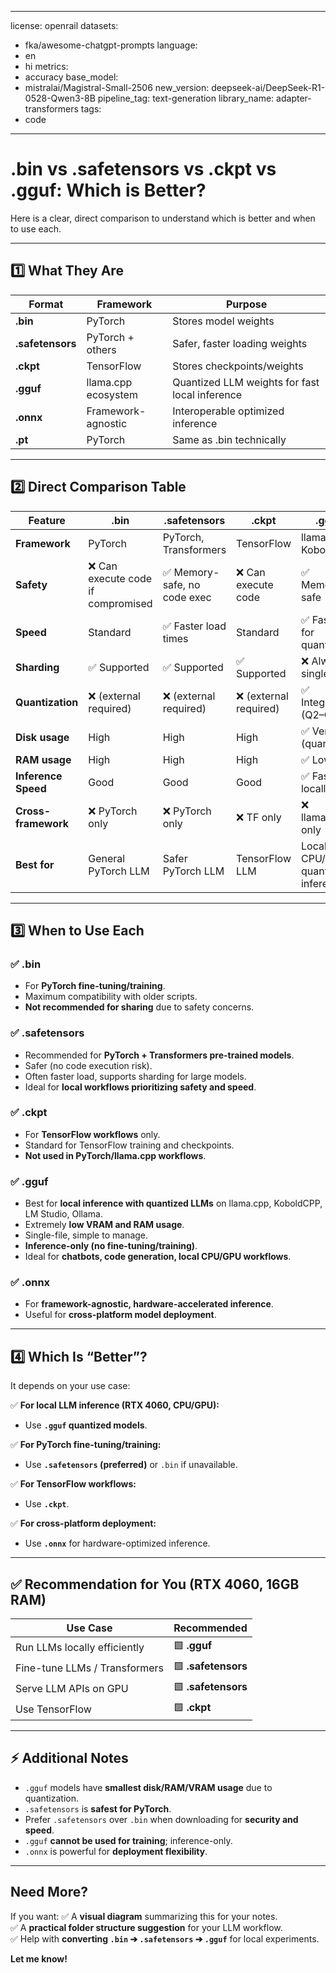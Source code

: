 
---
license: openrail
datasets:
- fka/awesome-chatgpt-prompts
language:
- en
- hi
metrics:
- accuracy
base_model:
- mistralai/Magistral-Small-2506
new_version: deepseek-ai/DeepSeek-R1-0528-Qwen3-8B
pipeline_tag: text-generation
library_name: adapter-transformers
tags:
- code
---
# .bin vs .safetensors vs .ckpt vs .gguf: Which is Better?

Here is a clear, direct comparison to understand which is better and when to use each.

---

## 1️⃣ What They Are

| Format | Framework | Purpose |
| ------ | --------- | ------- |
| **.bin** | PyTorch | Stores model weights |
| **.safetensors** | PyTorch + others | Safer, faster loading weights |
| **.ckpt** | TensorFlow | Stores checkpoints/weights |
| **.gguf** | llama.cpp ecosystem | Quantized LLM weights for fast local inference |
| **.onnx** | Framework-agnostic | Interoperable optimized inference |
| **.pt** | PyTorch | Same as .bin technically |

---

## 2️⃣ Direct Comparison Table

| Feature | .bin | .safetensors | .ckpt | .gguf |
| ------- | ---- | ------------- | ----- | ------ |
| **Framework** | PyTorch | PyTorch, Transformers | TensorFlow | llama.cpp, KoboldCPP |
| **Safety** | ❌ Can execute code if compromised | ✅ Memory-safe, no code exec | ❌ Can execute code | ✅ Memory-safe |
| **Speed** | Standard | ✅ Faster load times | Standard | ✅ Fastest for quantized |
| **Sharding** | ✅ Supported | ✅ Supported | ✅ Supported | ❌ Always single-file |
| **Quantization** | ❌ (external required) | ❌ (external required) | ❌ (external required) | ✅ Integrated (Q2–Q8) |
| **Disk usage** | High | High | High | ✅ Very low (quantized) |
| **RAM usage** | High | High | High | ✅ Low |
| **Inference Speed** | Good | Good | Good | ✅ Fastest locally |
| **Cross-framework** | ❌ PyTorch only | ❌ PyTorch only | ❌ TF only | ❌ llama.cpp only |
| **Best for** | General PyTorch LLM | Safer PyTorch LLM | TensorFlow LLM | Local CPU/GPU quantized inference |

---

## 3️⃣ When to Use Each

### ✅ .bin
- For **PyTorch fine-tuning/training**.
- Maximum compatibility with older scripts.
- **Not recommended for sharing** due to safety concerns.

### ✅ .safetensors
- Recommended for **PyTorch + Transformers pre-trained models**.
- Safer (no code execution risk).
- Often faster load, supports sharding for large models.
- Ideal for **local workflows prioritizing safety and speed**.

### ✅ .ckpt
- For **TensorFlow workflows** only.
- Standard for TensorFlow training and checkpoints.
- **Not used in PyTorch/llama.cpp workflows**.

### ✅ .gguf
- Best for **local inference with quantized LLMs** on llama.cpp, KoboldCPP, LM Studio, Ollama.
- Extremely **low VRAM and RAM usage**.
- Single-file, simple to manage.
- **Inference-only (no fine-tuning/training)**.
- Ideal for **chatbots, code generation, local CPU/GPU workflows**.

### ✅ .onnx
- For **framework-agnostic, hardware-accelerated inference**.
- Useful for **cross-platform model deployment**.

---

## 4️⃣ Which Is “Better”?

It depends on your use case:

✅ **For local LLM inference (RTX 4060, CPU/GPU):**
- Use **`.gguf` quantized models**.

✅ **For PyTorch fine-tuning/training:**
- Use **`.safetensors` (preferred)** or `.bin` if unavailable.

✅ **For TensorFlow workflows:**
- Use **`.ckpt`**.

✅ **For cross-platform deployment:**
- Use **`.onnx`** for hardware-optimized inference.

---

## ✅ Recommendation for You (RTX 4060, 16GB RAM)

| Use Case | Recommended |
| -------- | ----------- |
| Run LLMs locally efficiently | 🟩 **.gguf** |
| Fine-tune LLMs / Transformers | 🟩 **.safetensors** |
| Serve LLM APIs on GPU | 🟩 **.safetensors** |
| Use TensorFlow | 🟩 **.ckpt** |

---

## ⚡ Additional Notes

- `.gguf` models have **smallest disk/RAM/VRAM usage** due to quantization.
- `.safetensors` is **safest for PyTorch**.
- Prefer `.safetensors` over `.bin` when downloading for **security and speed**.
- `.gguf` **cannot be used for training**; inference-only.
- `.onnx` is powerful for **deployment flexibility**.

---

## Need More?

If you want:
✅ A **visual diagram** summarizing this for your notes.  
✅ A **practical folder structure suggestion** for your LLM workflow.  
✅ Help with **converting `.bin` ➔ `.safetensors` ➔ `.gguf`** for local experiments.

**Let me know!**
